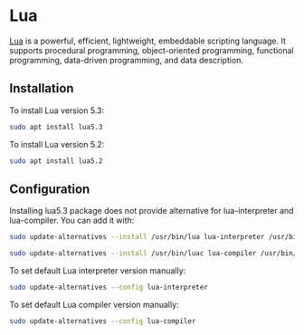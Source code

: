 # Lua

[Lua](https://www.lua.org/) is a powerful, efficient, lightweight, embeddable
scripting language. It supports procedural programming, object-oriented
programming, functional programming, data-driven programming, and data
description.

## Installation

To install Lua version 5.3:

```bash
sudo apt install lua5.3
```

To install Lua version 5.2:

```bash
sudo apt install lua5.2
```

## Configuration

Installing lua5.3 package does not provide alternative for lua-interpreter and
lua-compiler. You can add it with:

```bash
sudo update-alternatives --install /usr/bin/lua lua-interpreter /usr/bin/lua5.3 130 --slave /usr/share/man/man1/lua.1.gz lua-manual /usr/share/man/man1/lua5.3.1.gz

sudo update-alternatives --install /usr/bin/luac lua-compiler /usr/bin/luac5.3 130 --slave /usr/share/man/man1/luac.1.gz lua-compiler-manual /usr/share/man/man1/luac5.3.1.gz
```

To set default Lua interpreter version manually:

```bash
sudo update-alternatives --config lua-interpreter
```

To set default Lua compiler version manually:

```bash
sudo update-alternatives --config lua-compiler
```
